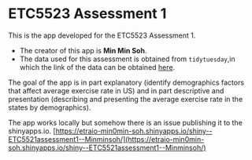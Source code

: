 
# ETC5523 Assessment 1

This is the app developed for the ETC5523 Assessment 1. 

* The creator of this app is **Min Min Soh**.
* The data used for this assessment is obtained from `tidytuesday`,in which the link of the data can be obtained [here](https://github.com/rfordatascience/tidytuesday/blob/master/data/2018/2018-07-17/week16_exercise.xlsx).  

The goal of the app is in part explanatory (identify demographics factors that affect average exercise rate in US) and in part descriptive and presentation (describing and presenting the average exercise rate in the states by demographics).

The app works locally but somehow there is an issue publishing it to the shinyapps.io.  [https://etraio-min0min-soh.shinyapps.io/shiny--ETC5521assessment1--Minminsoh/](https://etraio-min0min-soh.shinyapps.io/shiny--ETC5521assessment1--Minminsoh/)
